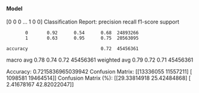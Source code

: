 #### Model
[0 0 0 ... 1 0 0]
Classification Report:
              precision    recall  f1-score   support

           0       0.92      0.54      0.68  24893266
           1       0.63      0.95      0.75  20563095

    accuracy                           0.72  45456361
   macro avg       0.78      0.74      0.72  45456361
weighted avg       0.79      0.72      0.71  45456361

Accuracy: 0.7215836965039942
Confusion Matrix:
[[13336055 11557211]
 [ 1098581 19464514]]
Confusion Matrix (%):
[[29.33814918 25.42484868]
 [ 2.41678167 42.82022047]]
